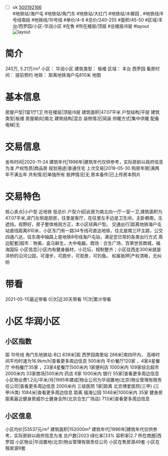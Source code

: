 - [ ] ok [500192166](https://bj.5i5j.com/ershoufang/500192166.html)  
 #地铁站/海户屯 #地铁站/角门东 #地铁站/大红门 #地铁站/木樨园 ,  #地铁线/8号线南段 #地铁线/10号线
#单价/4-6 #总价/240-255 #面积/45-50   #区域/丰台/西罗园/小区-华润小区 #在售 #所在楼层/顶层 #总楼层/6层 #layout 
![layout](http://image2.5i5j.com//group1/M00/8F/78/CgqJMl0u7sOAJIaSAAFB18rj_yI368.jpg_P5.jpg) 
# 简介 
 245万,  5.21万/m² 
小区： 华润小区
建筑类型： 板楼
区域： 丰台 西罗园
看房时间： 提前预约
地铁： 距离地铁海户屯810米 地图
# 基本信息 
 房屋户型|1室1厅1卫
所在楼层|顶层/6层
建筑面积|47.07平米
户型结构|平层
建筑类型|板楼
房屋朝向|南北
建筑结构|混合
装修情况|简装
供暖方式|集中供暖
配备电梯|无
# 交易信息 
 发布时间|2020-11-24
建筑年代|1996年|建筑年代仅供参考，实际房龄以政府信息为准
产权性质|商品房
规划用途|普通住宅
上次交易|2019-05-30
购房年限|满两年不满五年
共有情况|单独所有
抵押情况|无
房本备件|已上传房本照片
# 交易特色 
 核心卖点|小户型 近地铁 低总价
户型介绍|此房为南北向一厅一室一卫,建筑面积为47.07平米,进门左侧是厨房，往里是客厅，在往里左手边是卫生间，主卧朝南，无遮挡，视野好，房子整体格局方正，本小区经典户型。
交通出行|距离地铁海户屯站直线距离810米，小区东门有一路34专线可直达地铁，往北是南三环主路，公交四通八达，往东南中轴路上是地铁8号线海户屯站，满足您日常的各类出行方式
周边配套|超市：物美，盒马鲜生，大中电器。商场：合生广场，百荣世贸商城，福海国际
小区信息|小区内有健身器材，小花坛，规制整齐；小区往西走300米就是洋桥的沿河公园，可漫步，可跑步，可观景，可钓鱼。
权属抵押|产权清晰，无纠纷
# 带看 
 2021-05-11|最近带看	 0|次|近30天带看	 11|次|累计带看
# 小区 华润小区
## 小区指数 
 距 10号线 角门东地铁站-B口 838米|距 西罗园南里站 288米|南四环内， 高峰时间平均时速为16.9km/h|查看更多周边信息
500米内 平价餐厅120家 ，4家4星餐厅
中档餐厅35家 ，23家4星餐厅|500米内 1家便利店
1000米内 109家综合超市
2000米内 33家商场|500米内 药店 8家
1000米内 银行 55家|查看更多周边信息
小区物业费1.2元/平米/月|1995年建成|物业公司为华润置地(北京)物业管理有限责任公司|查看更多周边信息
2000米内 三级医院 1家|距离 北京博爱医院(三甲) (三甲/A类) 1084米|查看更多周边信息
距离 福海公园 1048米|1000米内 35家 健身房
距离最近健身房威尔士健身会所(北京合生广场店) 713米|查看更多周边信息
## 小区信息 
 小区均价|53537元/m²
建筑面积|152000m²
建筑年代|1996年|建筑年代仅供参考，实际房龄以政府信息为准
总户数|2023
绿化率|33%
容积率|2.7
所在商圈|西罗园
小区物业|华润置地(北京)物业管理有限责任公司
小区在售房源49套
小区在租房源9套
